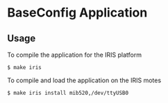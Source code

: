 # BaseConfig Application

## Usage

To compile the application for the IRIS platform

	$ make iris

To compile and load the application on the IRIS motes

	$ make iris install mib520,/dev/ttyUSB0
